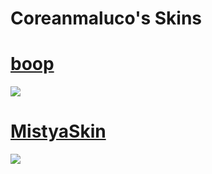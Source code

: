 # Coreanmaluco's Skins

# [boop](https://cdn.discordapp.com/attachments/717134632893808671/797214568861663232/boop.osk)
![](https://osu.ppy.sh/ss/16045390/f3a7)

# [MistyaSkin](https://coreanmaluco.s-ul.eu/LnOcFu4e)
![](https://osu.ppy.sh/ss/16045490/2b93)
